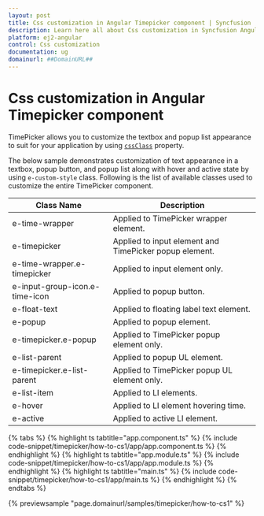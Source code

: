 ```yaml
---
layout: post
title: Css customization in Angular Timepicker component | Syncfusion
description: Learn here all about Css customization in Syncfusion Angular Timepicker component of Syncfusion Essential JS 2 and more.
platform: ej2-angular
control: Css customization 
documentation: ug
domainurl: ##DomainURL##
---
```


# Css customization in Angular Timepicker component

TimePicker allows you to customize the textbox and popup list appearance to suit for your application by using [`cssClass`](https://ej2.syncfusion.com/angular/documentation/api/timepicker#cssclass) property.

The below sample demonstrates customization of text appearance in a textbox, popup button, and popup list along with hover and active state by using `e-custom-style` class. Following is the list of available classes used to customize the entire TimePicker component.

| **Class Name** | **Description** |
| --- | --- |
| e-time-wrapper | Applied to TimePicker wrapper element. |
| e-timepicker |  Applied to input element and TimePicker popup element. |
| e-time-wrapper.e-timepicker | Applied to input element only. |
| e-input-group-icon.e-time-icon | Applied to popup button. |
| e-float-text | Applied to floating label text element. |
| e-popup | Applied to popup element. |
| e-timepicker.e-popup | Applied to TimePicker popup element only. |
| e-list-parent | Applied to popup UL element. |
| e-timepicker.e-list-parent | Applied to TimePicker popup UL element only. |
| e-list-item | Applied to LI elements. |
| e-hover | Applied to LI element hovering time. |
| e-active | Applied to active LI element. |

{% tabs %}
{% highlight ts tabtitle="app.component.ts" %}
{% include code-snippet/timepicker/how-to-cs1/app/app.component.ts %}
{% endhighlight %}
{% highlight ts tabtitle="app.module.ts" %}
{% include code-snippet/timepicker/how-to-cs1/app/app.module.ts %}
{% endhighlight %}
{% highlight ts tabtitle="main.ts" %}
{% include code-snippet/timepicker/how-to-cs1/app/main.ts %}
{% endhighlight %}
{% endtabs %}
  
{% previewsample "page.domainurl/samples/timepicker/how-to-cs1" %}
